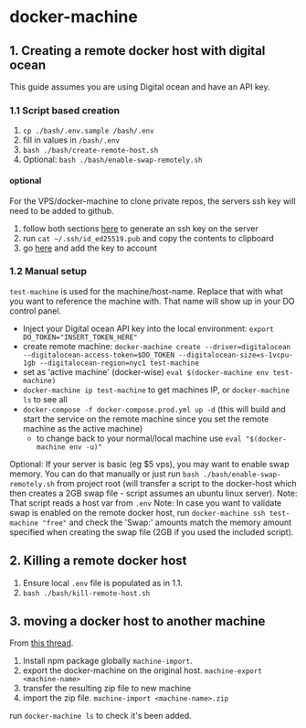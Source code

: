 # docker-machine

## 1. Creating a remote docker host with digital ocean

This guide assumes you are using Digital ocean and have an API key.

### 1.1 Script based creation

1. `cp ./bash/.env.sample /bash/.env`
2. fill in values in `/bash/.env`
3. `bash ./bash/create-remote-host.sh`
4. Optional: `bash ./bash/enable-swap-remotely.sh`

#### optional

For the VPS/docker-machine to clone private repos, the servers ssh key will need to be added to github.

1. follow both sections [here](https://docs.github.com/en/github/authenticating-to-github/generating-a-new-ssh-key-and-adding-it-to-the-ssh-agent) to generate an ssh key on the server
2. run `cat ~/.ssh/id_ed25519.pub` and copy the contents to clipboard
3. go [here](https://github.com/settings/keys) and add the key to account

### 1.2 Manual setup

`test-machine` is used for the machine/host-name. Replace that with what you want to reference the machine with. That name will show up in your DO control panel.

- Inject your Digital ocean API key into the local environment: `export DO_TOKEN="INSERT_TOKEN_HERE"`
- create remote machine: `docker-machine create --driver=digitalocean --digitalocean-access-token=$DO_TOKEN --digitalocean-size=s-1vcpu-1gb --digitalocean-region=nyc1 test-machine`
- set as 'active machine' (docker-wise) `eval $(docker-machine env test-machine)`
- `docker-machine ip test-machine` to get machines IP, or `docker-machine ls` to see all
- `docker-compose -f docker-compose.prod.yml up -d` (this will build and start the service on the remote machine since you set the remote machine as the active machine)
	- to change back to your normal/local machine use `eval "$(docker-machine env -u)"`

Optional: If your server is basic (eg $5 vps), you may want to enable swap memory. You can do that manually or just run `bash ./bash/enable-swap-remotely.sh` from project root (will transfer a script to the docker-host which then creates a 2GB swap file - script assumes an ubuntu linux server).
Note: That script reads a host var from `.env`
Note: In case you want to validate swap is enabled on the remote docker host, run `docker-machine ssh test-machine "free"` and check the 'Swap:' amounts match the memory amount specified when creating the swap file (2GB if you used the included script).

## 2. Killing a remote docker host

1. Ensure local `.env` file is populated as in 1.1.
2. `bash ./bash/kill-remote-host.sh`


## 3. moving a docker host to another machine

From [this thread](https://github.com/docker/machine/issues/3212#issuecomment-361333628).

1.  Install npm package globally `machine-import`.
2. export the docker-machine on the original host. `machine-export <machine-name>`
3. transfer the resulting zip file to new machine
3. import the zip file. `machine-import <machine-name>.zip`

run `docker-machine ls` to check it's been added.